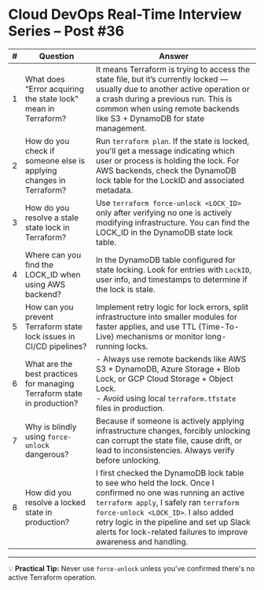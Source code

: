 


# Cloud DevOps Real-Time Interview Series – Post #36

| # | Question | Answer |
|---|----------|--------|
| 1 | What does "Error acquiring the state lock" mean in Terraform? | It means Terraform is trying to access the state file, but it’s currently locked — usually due to another active operation or a crash during a previous run. This is common when using remote backends like S3 + DynamoDB for state management. |
| 2 | How do you check if someone else is applying changes in Terraform? | Run `terraform plan`. If the state is locked, you'll get a message indicating which user or process is holding the lock. For AWS backends, check the DynamoDB lock table for the LockID and associated metadata. |
| 3 | How do you resolve a stale state lock in Terraform? | Use `terraform force-unlock <LOCK_ID>` only after verifying no one is actively modifying infrastructure. You can find the LOCK_ID in the DynamoDB state lock table. |
| 4 | Where can you find the LOCK_ID when using AWS backend? | In the DynamoDB table configured for state locking. Look for entries with `LockID`, user info, and timestamps to determine if the lock is stale. |
| 5 | How can you prevent Terraform state lock issues in CI/CD pipelines? | Implement retry logic for lock errors, split infrastructure into smaller modules for faster applies, and use TTL (Time-To-Live) mechanisms or monitor long-running locks. |
| 6 | What are the best practices for managing Terraform state in production? | - Always use remote backends like AWS S3 + DynamoDB, Azure Storage + Blob Lock, or GCP Cloud Storage + Object Lock. <br> - Avoid using local `terraform.tfstate` files in production. |
| 7 | Why is blindly using `force-unlock` dangerous? | Because if someone is actively applying infrastructure changes, forcibly unlocking can corrupt the state file, cause drift, or lead to inconsistencies. Always verify before unlocking. |
| 8 | How did you resolve a locked state in production? | I first checked the DynamoDB lock table to see who held the lock. Once I confirmed no one was running an active `terraform apply`, I safely ran `terraform force-unlock <LOCK_ID>`. I also added retry logic in the pipeline and set up Slack alerts for lock-related failures to improve awareness and handling. |

---

💡 **Practical Tip:** Never use `force-unlock` unless you’ve confirmed there's no active Terraform operation.  




